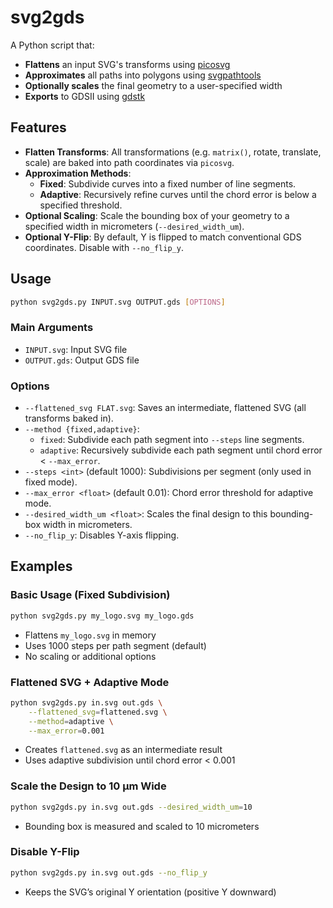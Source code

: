 # svg2gds

A Python script that:

- **Flattens** an input SVG's transforms using [picosvg](https://github.com/googlefonts/picosvg)
- **Approximates** all paths into polygons using [svgpathtools](https://pypi.org/project/svgpathtools/)
- **Optionally scales** the final geometry to a user-specified width
- **Exports** to GDSII using [gdstk](https://heitzmann.github.io/gdstk/)

## Features

- **Flatten Transforms**: All transformations (e.g. `matrix()`, rotate, translate, scale) are baked into path coordinates via `picosvg`.
- **Approximation Methods**:
  - **Fixed**: Subdivide curves into a fixed number of line segments.
  - **Adaptive**: Recursively refine curves until the chord error is below a specified threshold.
- **Optional Scaling**: Scale the bounding box of your geometry to a specified width in micrometers (`--desired_width_um`).
- **Optional Y-Flip**: By default, Y is flipped to match conventional GDS coordinates. Disable with `--no_flip_y`.

## Usage

```bash
python svg2gds.py INPUT.svg OUTPUT.gds [OPTIONS]
```

### Main Arguments

- `INPUT.svg`: Input SVG file
- `OUTPUT.gds`: Output GDS file

### Options

- `--flattened_svg FLAT.svg`: Saves an intermediate, flattened SVG (all transforms baked in).
- `--method {fixed,adaptive}`:
  - `fixed`: Subdivide each path segment into `--steps` line segments.
  - `adaptive`: Recursively subdivide each path segment until chord error < `--max_error`.
- `--steps <int>` (default 1000): Subdivisions per segment (only used in fixed mode).
- `--max_error <float>` (default 0.01): Chord error threshold for adaptive mode.
- `--desired_width_um <float>`: Scales the final design to this bounding-box width in micrometers.
- `--no_flip_y`: Disables Y-axis flipping.

## Examples

### Basic Usage (Fixed Subdivision)
```bash
python svg2gds.py my_logo.svg my_logo.gds
```
- Flattens `my_logo.svg` in memory
- Uses 1000 steps per path segment (default)
- No scaling or additional options

### Flattened SVG + Adaptive Mode
```bash
python svg2gds.py in.svg out.gds \
    --flattened_svg=flattened.svg \
    --method=adaptive \
    --max_error=0.001
```
- Creates `flattened.svg` as an intermediate result
- Uses adaptive subdivision until chord error < 0.001

### Scale the Design to 10 µm Wide
```bash
python svg2gds.py in.svg out.gds --desired_width_um=10
```
- Bounding box is measured and scaled to 10 micrometers

### Disable Y-Flip
```bash
python svg2gds.py in.svg out.gds --no_flip_y
```
- Keeps the SVG’s original Y orientation (positive Y downward)

